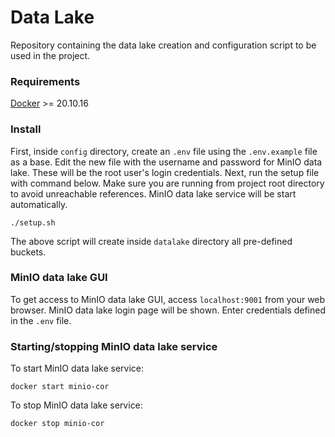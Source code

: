 # Data Lake
Repository containing the data lake creation and configuration script to be used in the project.

### Requirements
[Docker](https://www.docker.com/) >= 20.10.16

### Install
First, inside `config` directory, create an `.env` file using the `.env.example` file as a base. Edit the new file with the username and password for MinIO data lake. These will be the root user's login credentials. Next, run the setup file with command below. Make sure you are running from project root directory to avoid unreachable references. MinIO data lake service will be start automatically.
```
./setup.sh
```
The above script will create inside `datalake` directory all pre-defined buckets.

### MinIO data lake GUI
To get access to MinIO data lake GUI, access `localhost:9001` from your web browser. MinIO data lake login page will be shown. Enter credentials defined in the `.env` file.

### Starting/stopping MinIO data lake service
To start MinIO data lake service:
```
docker start minio-cor
```
To stop MinIO data lake service:
```
docker stop minio-cor
```
